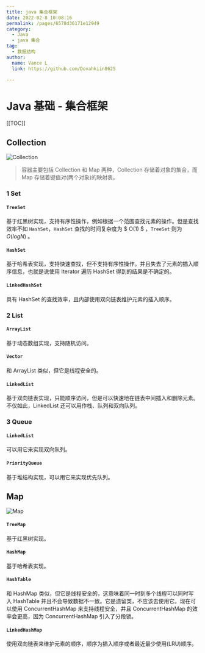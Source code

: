 ```yaml
---
title: java 集合框架
date: 2022-02-8 10:08:16
permalink: /pages/6578d36171e12949
category:
  - Java
  - java 集合
tag:
  - 数据结构
author:
  name: Vance L
  link: https://github.com/Dovahkiin8625

---
```


# Java 基础 - 集合框架





[[TOC]]

## Collection

![Collection](http://47.105.133.117:9001/typora/20230215195814.png)

> 容器主要包括 Collection 和 Map 两种，Collection 存储着对象的集合，而 Map 存储着键值对(两个对象)的映射表。

### 1 Set

#### `TreeSet`

基于红黑树实现，支持有序性操作，例如根据一个范围查找元素的操作。但是查找效率不如 `HashSet`，`HashSet` 查找的时间复杂度为  $ O(1) $ ，`TreeSet` 则为 $O(logN)$ 。

#### `HashSet`

基于哈希表实现，支持快速查找，但不支持有序性操作。并且失去了元素的插入顺序信息，也就是说使用 Iterator 遍历 HashSet 得到的结果是不确定的。

#### `LinkedHashSet`

具有 HashSet 的查找效率，且内部使用双向链表维护元素的插入顺序。

### 2 List

#### `ArrayList`

基于动态数组实现，支持随机访问。

#### `Vector`

和 ArrayList 类似，但它是线程安全的。

#### `LinkedList`

基于双向链表实现，只能顺序访问，但是可以快速地在链表中间插入和删除元素。不仅如此，LinkedList 还可以用作栈、队列和双向队列。

### 3 Queue

#### `LinkedList`

可以用它来实现双向队列。

#### `PriorityQueue`

基于堆结构实现，可以用它来实现优先队列。

## Map

![Map](http://47.105.133.117:9001/typora/20230215195819.png)

#### `TreeMap`

基于红黑树实现。

#### `HashMap`

基于哈希表实现。

#### `HashTable`

和 HashMap 类似，但它是线程安全的，这意味着同一时刻多个线程可以同时写入 HashTable 并且不会导致数据不一致。它是遗留类，不应该去使用它。现在可以使用 ConcurrentHashMap 来支持线程安全，并且 ConcurrentHashMap 的效率会更高，因为 ConcurrentHashMap 引入了分段锁。

#### `LinkedHashMap`

使用双向链表来维护元素的顺序，顺序为插入顺序或者最近最少使用(LRU)顺序。

